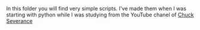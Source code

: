 In this folder you will find very simple scripts.
I've made them when I was starting with python while I was studying from the YouTube chanel of [Chuck Severance](https://www.youtube.com/watch?v=UjeNA_JtXME&list=PLlRFEj9H3Oj7Bp8-DfGpfAfDBiblRfl5p)
